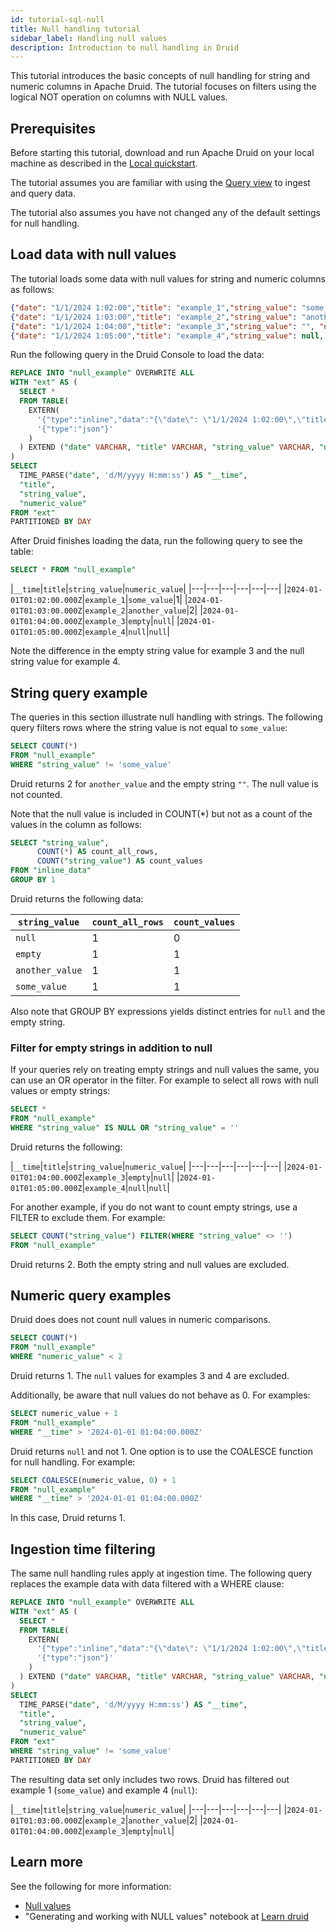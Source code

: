 ```yaml
---
id: tutorial-sql-null
title: Null handling tutorial
sidebar_label: Handling null values
description: Introduction to null handling in Druid
---
```


<!--
  ~ Licensed to the Apache Software Foundation (ASF) under one
  ~ or more contributor license agreements.  See the NOTICE file
  ~ distributed with this work for additional information
  ~ regarding copyright ownership.  The ASF licenses this file
  ~ to you under the Apache License, Version 2.0 (the
  ~ "License"); you may not use this file except in compliance
  ~ with the License.  You may obtain a copy of the License at
  ~
  ~   http://www.apache.org/licenses/LICENSE-2.0
  ~
  ~ Unless required by applicable law or agreed to in writing,
  ~ software distributed under the License is distributed on an
  ~ "AS IS" BASIS, WITHOUT WARRANTIES OR CONDITIONS OF ANY
  ~ KIND, either express or implied.  See the License for the
  ~ specific language governing permissions and limitations
  ~ under the License.
  -->

This tutorial introduces the basic concepts of null handling for string and numeric columns in Apache Druid.
The tutorial focuses on filters using the logical NOT operation on columns with NULL values.

## Prerequisites

Before starting this tutorial, download and run Apache Druid on your local machine as described in
the [Local quickstart](index.md).

The tutorial assumes you are familiar with using the [Query view](./tutorial-sql-query-view.md) to ingest and query data.

The tutorial also assumes you have not changed any of the default settings for null handling.

## Load data with null values

The tutorial loads some data with null values for string and numeric columns as follows:

```json
{"date": "1/1/2024 1:02:00","title": "example_1","string_value": "some_value","numeric_value": 1}
{"date": "1/1/2024 1:03:00","title": "example_2","string_value": "another_value","numeric_value": 2}
{"date": "1/1/2024 1:04:00","title": "example_3","string_value": "", "numeric_value": null}
{"date": "1/1/2024 1:05:00","title": "example_4","string_value": null, "numeric_value": null}
```

Run the following query in the Druid Console to load the data:

```sql
REPLACE INTO "null_example" OVERWRITE ALL
WITH "ext" AS (
  SELECT *
  FROM TABLE(
    EXTERN(
      '{"type":"inline","data":"{\"date\": \"1/1/2024 1:02:00\",\"title\": \"example_1\",\"string_value\": \"some_value\",\"numeric_value\": 1}\n{\"date\": \"1/1/2024 1:03:00\",\"title\": \"example_2\",\"string_value\": \"another_value\",\"numeric_value\": 2}\n{\"date\": \"1/1/2024 1:04:00\",\"title\": \"example_3\",\"string_value\": \"\", \"numeric_value\": null}\n{\"date\": \"1/1/2024 1:05:00\",\"title\": \"example_4\",\"string_value\": null, \"numeric_value\": null}"}',
      '{"type":"json"}'
    )
  ) EXTEND ("date" VARCHAR, "title" VARCHAR, "string_value" VARCHAR, "numeric_value" BIGINT)
)
SELECT
  TIME_PARSE("date", 'd/M/yyyy H:mm:ss') AS "__time",
  "title",
  "string_value",
  "numeric_value"
FROM "ext"
PARTITIONED BY DAY
```

After Druid finishes loading the data, run the following query to see the table:

```sql
SELECT * FROM "null_example"
```

|`__time`|`title`|`string_value`|`numeric_value`|
|---|---|---|---|---|---|
|`2024-01-01T01:02:00.000Z`|`example_1`|`some_value`|1|
|`2024-01-01T01:03:00.000Z`|`example_2`|`another_value`|2|
|`2024-01-01T01:04:00.000Z`|`example_3`|`empty`|`null`|
|`2024-01-01T01:05:00.000Z`|`example_4`|`null`|`null`|

Note the difference in the empty string value for example 3 and the null string value for example 4.

## String query example

The queries in this section illustrate null handling with strings.
The following query filters rows where the string value is not equal to `some_value`:

```sql
SELECT COUNT(*)
FROM "null_example"
WHERE "string_value" != 'some_value'
```

Druid returns 2 for `another_value` and the empty string `""`. The null value is not counted.

Note that the null value is included in COUNT(*) but not as a count of the values in the column as follows:

```sql
SELECT "string_value",
      COUNT(*) AS count_all_rows,
      COUNT("string_value") AS count_values
FROM "inline_data"
GROUP BY 1
```

Druid returns the following data:

|`string_value`|`count_all_rows`|`count_values`|
|---|---|---|
|`null`|1|0|
|`empty`|1|1|
|`another_value`|1|1|
|`some_value`|1|1|

Also note that GROUP BY expressions yields distinct entries for `null` and the empty string.

### Filter for empty strings in addition to null

If your queries rely on treating empty strings and null values the same, you can use an OR operator in the filter. For example to select all rows with null values or empty strings:

```sql
SELECT *
FROM "null_example"
WHERE "string_value" IS NULL OR "string_value" = ''
```

Druid returns the following:

|`__time`|`title`|`string_value`|`numeric_value`|
|---|---|---|---|---|---|
|`2024-01-01T01:04:00.000Z`|`example_3`|`empty`|`null`|
|`2024-01-01T01:05:00.000Z`|`example_4`|`null`|`null`|

For another example, if you do not want to count empty strings, use a FILTER to exclude them. For example:

```sql
SELECT COUNT("string_value") FILTER(WHERE "string_value" <> '')
FROM "null_example"
```

Druid returns 2. Both the empty string and null values are excluded.

## Numeric query examples

Druid does does not count null values in numeric comparisons.

```sql
SELECT COUNT(*)
FROM "null_example"
WHERE "numeric_value" < 2
```

Druid returns 1. The `null` values for examples 3 and 4 are excluded.

Additionally, be aware that null values do not behave as 0. For examples:

```sql
SELECT numeric_value + 1
FROM "null_example"
WHERE "__time" > '2024-01-01 01:04:00.000Z'
```

Druid returns `null` and not 1. One option is to use the COALESCE function for null handling. For example:

```sql
SELECT COALESCE(numeric_value, 0) + 1
FROM "null_example"
WHERE "__time" > '2024-01-01 01:04:00.000Z'
```

In this case, Druid returns 1.

## Ingestion time filtering

The same null handling rules apply at ingestion time.
The following query replaces the example data with data filtered with a WHERE clause:

```sql
REPLACE INTO "null_example" OVERWRITE ALL
WITH "ext" AS (
  SELECT *
  FROM TABLE(
    EXTERN(
      '{"type":"inline","data":"{\"date\": \"1/1/2024 1:02:00\",\"title\": \"example_1\",\"string_value\": \"some_value\",\"numeric_value\": 1}\n{\"date\": \"1/1/2024 1:03:00\",\"title\": \"example_2\",\"string_value\": \"another_value\",\"numeric_value\": 2}\n{\"date\": \"1/1/2024 1:04:00\",\"title\": \"example_3\",\"string_value\": \"\", \"numeric_value\": null}\n{\"date\": \"1/1/2024 1:05:00\",\"title\": \"example_4\",\"string_value\": null, \"numeric_value\": null}"}',
      '{"type":"json"}'
    )
  ) EXTEND ("date" VARCHAR, "title" VARCHAR, "string_value" VARCHAR, "numeric_value" BIGINT)
)
SELECT
  TIME_PARSE("date", 'd/M/yyyy H:mm:ss') AS "__time",
  "title",
  "string_value",
  "numeric_value"
FROM "ext"
WHERE "string_value" != 'some_value'
PARTITIONED BY DAY
```

The resulting data set only includes two rows. Druid has filtered out example 1 (`some_value`) and example 4 (`null`):

|`__time`|`title`|`string_value`|`numeric_value`|
|---|---|---|---|---|---|
|`2024-01-01T01:03:00.000Z`|`example_2`|`another_value`|2|
|`2024-01-01T01:04:00.000Z`|`example_3`|`empty`|`null`|

## Learn more

See the following for more information:
- [Null values](../querying/sql-data-types.md#null-values)
- "Generating and working with NULL values" notebook at [Learn druid](https://github.com/implydata/learn-druid/)
